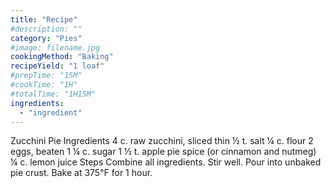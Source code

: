 ```yaml
---
title: "Recipe"
#description: ""
category: "Pies"
#image: filename.jpg
cookingMethod: "Baking"
recipeYield: "1 loaf"
#prepTime: "15M"
#cookTime: "1H"
#totalTime: "1H15M"
ingredients:
  - "ingredient"
---
```


Zucchini Pie
Ingredients
4 c. raw zucchini, sliced thin
½ t. salt
¼ c. flour
2 eggs, beaten
1 ¼ c. sugar
1 ½ t. apple pie spice (or cinnamon and nutmeg)
¼ c. lemon juice
Steps
Combine all ingredients. Stir well. Pour into unbaked pie crust.
Bake at 375℉ for 1 hour.
